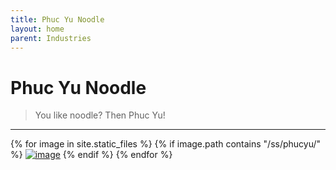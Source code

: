 ```yaml
---
title: Phuc Yu Noodle
layout: home
parent: Industries
---
```


# Phuc Yu Noodle
> You like noodle?  Then Phuc Yu!

---

{% for image in site.static_files %}
{% if image.path contains "/ss/phucyu/" %}
<a href="{{ image.path }}"><img src="{{ image.path }}" alt="image" /></a>
{% endif %}
{% endfor %}